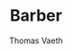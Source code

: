 ---
title: Barber
github: https://github.com/samesies/barber-jekyll
demo: http://barber.samesies.io/
author: Thomas Vaeth
ssg:
  - Jekyll
cms:
  - No Cms
---